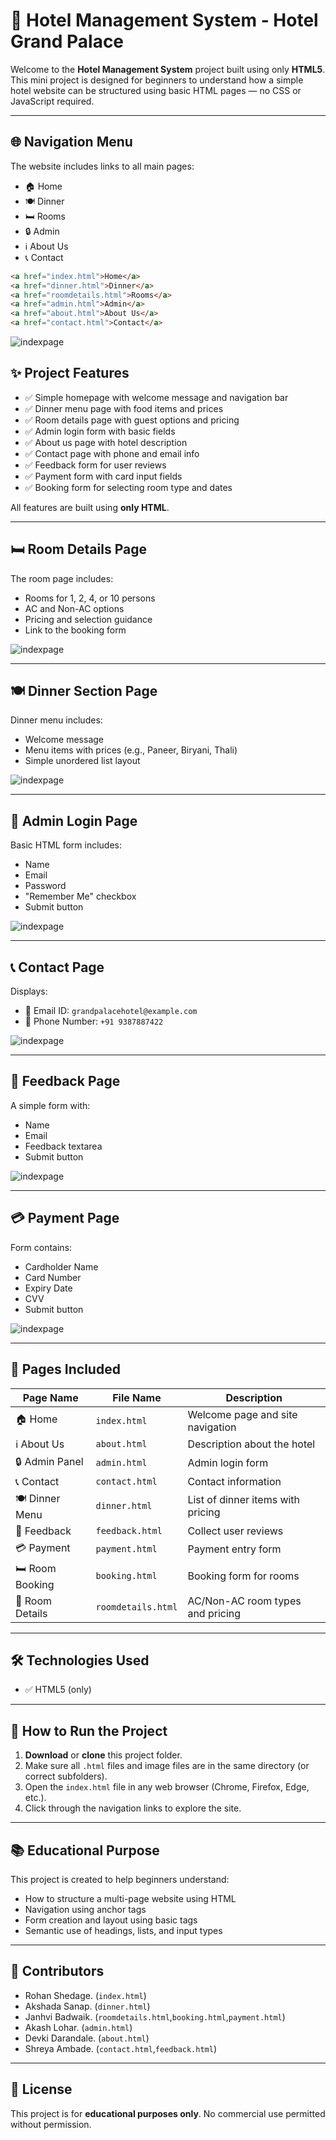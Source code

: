 
# 🏨 Hotel Management System - Hotel Grand Palace

Welcome to the **Hotel Management System** project built using only **HTML5**.  
This mini project is designed for beginners to understand how a simple hotel website can be structured using basic HTML pages — no CSS or JavaScript required.

---

## 🌐 Navigation Menu

The website includes links to all main pages:
- 🏠 Home
- 🍽️ Dinner
- 🛏️ Rooms
- 🔒 Admin
- ℹ️ About Us
- 📞 Contact

```html
<a href="index.html">Home</a>
<a href="dinner.html">Dinner</a>
<a href="roomdetails.html">Rooms</a>
<a href="admin.html">Admin</a>
<a href="about.html">About Us</a>
<a href="contact.html">Contact</a>
```
![indexpage](../images/index.png)

## ✨ Project Features

- ✅ Simple homepage with welcome message and navigation bar
- ✅ Dinner menu page with food items and prices
- ✅ Room details page with guest options and pricing
- ✅ Admin login form with basic fields
- ✅ About us page with hotel description
- ✅ Contact page with phone and email info
- ✅ Feedback form for user reviews
- ✅ Payment form with card input fields
- ✅ Booking form for selecting room type and dates

All features are built using **only HTML**.

---

## 🛏️ Room Details Page

The room page includes:
- Rooms for 1, 2, 4, or 10 persons
- AC and Non-AC options
- Pricing and selection guidance
- Link to the booking form

![indexpage](../images/Room.png)

---

## 🍽️ Dinner Section Page

Dinner menu includes:
- Welcome message
- Menu items with prices (e.g., Paneer, Biryani, Thali)
- Simple unordered list layout

![indexpage](../images/Dinner.png)

---

## 🔐 Admin Login Page

Basic HTML form includes:
- Name
- Email
- Password
- "Remember Me" checkbox
- Submit button

![indexpage](../images/Admin.png)

---

## 📞 Contact Page

Displays:
- 📧 Email ID: `grandpalacehotel@example.com`
- 📱 Phone Number: `+91 9387887422`

![indexpage](../images/contact.png)

---

## 💬 Feedback Page

A simple form with:
- Name
- Email
- Feedback textarea
- Submit button

![indexpage](../images/Feedback.png)

---

## 💳 Payment Page

Form contains:
- Cardholder Name
- Card Number
- Expiry Date
- CVV
- Submit button

![indexpage](../images/Payment.png)

---

## 📄 Pages Included

| Page Name        | File Name        | Description                                     |
|------------------|------------------|-------------------------------------------------|
| 🏠 Home           | `index.html`      | Welcome page and site navigation                |
| ℹ️ About Us       | `about.html`      | Description about the hotel                     |
| 🔒 Admin Panel   | `admin.html`      | Admin login form                                |
| 📞 Contact        | `contact.html`    | Contact information                             |
| 🍽️ Dinner Menu   | `dinner.html`     | List of dinner items with pricing               |
| 💬 Feedback       | `feedback.html`   | Collect user reviews                            |
| 💳 Payment        | `payment.html`    | Payment entry form                              |
| 🛏️ Room Booking  | `booking.html`    | Booking form for rooms                          |
| 📃 Room Details  | `roomdetails.html`| AC/Non-AC room types and pricing                |

---

## 🛠️ Technologies Used

- ✅ HTML5 (only)

---

## 🚀 How to Run the Project

1. **Download** or **clone** this project folder.
2. Make sure all `.html` files and image files are in the same directory (or correct subfolders).
3. Open the `index.html` file in any web browser (Chrome, Firefox, Edge, etc.).
4. Click through the navigation links to explore the site.

---

## 📚 Educational Purpose

This project is created to help beginners understand:
- How to structure a multi-page website using HTML
- Navigation using anchor tags
- Form creation and layout using basic tags
- Semantic use of headings, lists, and input types

---

## 👥 Contributors

- Rohan Shedage. (`index.html`)
- Akshada Sanap. (`dinner.html`)
- Janhvi Badwaik. (`roomdetails.html`,`booking.html`,`payment.html`)
- Akash Lohar. (`admin.html`)
- Devki Darandale. (`about.html`)
- Shreya Ambade. (`contact.html`,`feedback.html`)

---

## 📄 License

This project is for **educational purposes only**. No commercial use permitted without permission.
